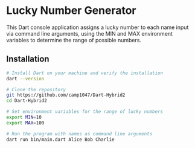 # Lucky Number Generator

This Dart console application assigns a lucky number to each name input via command line arguments, using the MIN and MAX environment variables to determine the range of possible numbers.

## Installation

```bash
# Install Dart on your machine and verify the installation
dart --version

# Clone the repository
git https://github.com/camp1047/Dart-Hybrid2
cd Dart-Hybrid2

# Set environment variables for the range of lucky numbers
export MIN=10
export MAX=100

# Run the program with names as command line arguments
dart run bin/main.dart Alice Bob Charlie

